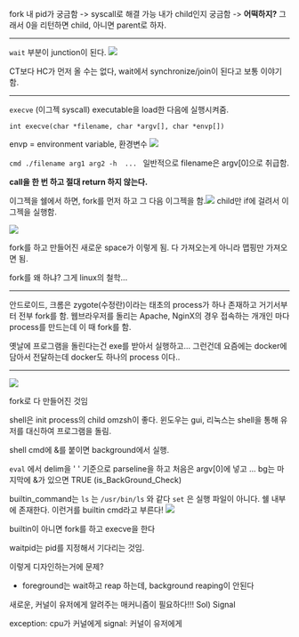fork
내 pid가 궁금함 -> syscall로 해결 가능
내가 child인지 궁금함 -> **어떡하지?**
그래서 0을 리턴하면 child, 아니면 parent로 하자.

---

`wait` 부분이 junction이 된다.
![](https://i.imgur.com/XClHhTk.png)

CT보다 HC가 먼저 올 수는 없다, wait에서 synchronize/join이 된다고 보통 이야기함. 

---

`execve` (이그젝 syscall)
executable을 load한 다음에 실행시켜줌.

`int execve(char *filename, char *argv[], char *envp[])`

envp = environment variable, 환경변수
![](https://i.imgur.com/nvI28Uo.png)

`cmd ./filename arg1 arg2 -h  ... `
일반적으로 filename은 argv\[0]으로 취급함.

**call을 한 번 하고 절대 return 하지 않는다.**

이그젝을 쉘에서 하면,
fork를 먼저 하고 그 다음 이그젝을 함.![](https://i.imgur.com/9RXhUCu.png)
child만 if에 걸려서 이그젝을 실행함.

![](https://i.imgur.com/gzRGzZJ.png)

fork를 하고 만들어진 새로운 space가 이렇게 됨.
다 가져오는게 아니라 맵핑만 가져오면 됨. 

fork를 왜 하냐? 그게 linux의 철학...

---
안드로이드, 크롬은 zygote(수정란)이라는 태초의 process가 하나 존재하고 거기서부터 전부 fork를 함.
웹브라우저를 돌리는 Apache, NginX의 경우 접속하는 개개인 마다 process를 만드는데 이 때 fork를 함.

옛날에 프로그램을 돌린다는건 exe를 받아서 실행하고... 그런건데
요즘에는 docker에 담아서 전달하는데 docker도 하나의 process 이다..

---
![](https://i.imgur.com/bcQ1k0G.png)

fork로 다 만들어진 것임

shell은 init process의 child
omzsh이 좋다. 
윈도우는 gui, 리눅스는 shell을 통해 유저를 대신하여 프로그램을 돌림.

shell cmd에 &를 붙이면 background에서 실행.

`eval` 에서 delim을 ' ' 기준으로 parseline을 하고 처음은 argv\[0]에 넣고 ... 
bg는 마지막에 &가 있으면 TRUE (is_BackGround_Check)

builtin_command는 
`ls` 는 `/usr/bin/ls` 와 같다
`set` 은 실행 파일이 아니다. 쉘 내부에 존재한다. 이런거를 builtin cmd라고 부른다!
![](https://i.imgur.com/CeT0FoS.png)

builtin이 아니면 fork를 하고 execve을 한다

waitpid는 pid를 지정해서 기다리는 것임.

이렇게 디자인하는거에 문제?
- foreground는 wait하고 reap 하는데, background reaping이 안된다

새로운, 커널이 유저에게 알려주는 매커니즘이 필요하다!!!
Sol) Signal

exception: cpu가 커널에게
signal: 커널이 유저에게

